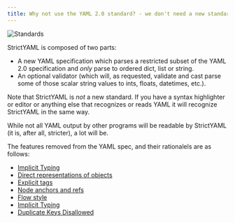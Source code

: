 ```yaml
---
title: Why not use the YAML 2.0 standard? - we don't need a new standard!
---
```


![Standards](http://imgs.xkcd.com/comics/standards.png "Fortnately the configuration one has been solved now that we have Strict uh... wait, no it hasn't...")

StrictYAML is composed of two parts:

- A new YAML specification which parses a restricted subset of the YAML 2.0 specification and *only* parse to ordered dict, list or string.
- An optional validator (which will, as requested, validate and cast parse some of those scalar string values to ints, floats, datetimes, etc.).

Note that StrictYAML is *not* a new standard. If you have a syntax highlighter or editor or anything else that recognizes
or reads YAML it will recognize StrictYAML in the same way.

While not all YAML output by other programs will be readable by StrictYAML (it is, after all, stricter), a lot will be.

The features removed from the YAML spec, and their rationalels are as follows:

- [Implicit Typing](../../why/implicit-typing-removed)
- [Direct representations of objects](../../why/binary-data-removed)
- [Explicit tags](../../why/explicit-tags-removed)
- [Node anchors and refs](../../why/node-anchors-and-references-removed)
- [Flow style](../../why/flow-style-removed)
- [Implicit Typing](../../why/implicit-typing-removed)
- [Duplicate Keys Disallowed](../../why/duplicate-keys-disallowed)

